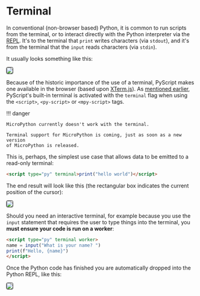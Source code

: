 # Terminal

In conventional (non-browser based) Python, it is common to run scripts from
the terminal, or to interact directly with the Python interpreter via the
[REPL](https://en.wikipedia.org/wiki/Read%E2%80%93eval%E2%80%93print_loop).
It's to the terminal that `print` writes characters (via `stdout`), and it's
from the terminal that the `input` reads characters (via `stdin`).

It usually looks something like this:

<img src="../../assets/images/py-terminal.gif" style="border: 1px solid black; border-radius: 0.2rem; box-shadow: var(--md-shadow-z1);"/>

Because of the historic importance of the use of a terminal, PyScript makes one
available in the browser (based upon [XTerm.js](https://xtermjs.org/)).
As [mentioned earlier](first-steps.md), PyScript's built-in terminal is activated
with the `terminal` flag when using the `<script>`, `<py-script>` or
`<mpy-script>` tags.

!!! danger

    MicroPython currently doesn't work with the terminal.

    Terminal support for MicroPython is coming, just as soon as a new version
    of MicroPython is released.

This is, perhaps, the simplest use case that allows data to be emitted to a
read-only terminal:

```html
<script type="py" terminal>print("hello world")</script>
```

The end result will look like this (the rectangular box indicates the current
position of the cursor):

<img src="../../assets/images/pyterm1.png" style="border: 1px solid black; border-radius: 0.2rem; box-shadow: var(--md-shadow-z1);"/>

Should you need an interactive terminal, for example because you use the
`input` statement that requires the user to type things into the terminal, you
**must ensure your code is run on a worker**:

```html
<script type="py" terminal worker>
name = input("What is your name? ")
print(f"Hello, {name}")
</script>
```

Once the Python code has finished you are automatically dropped into the
Python REPL, like this:

<img src="../../assets/images/pyterm2.gif" style="border: 1px solid black; border-radius: 0.2rem; box-shadow: var(--md-shadow-z1);"/>



